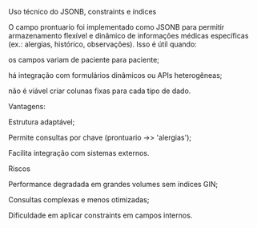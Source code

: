 Uso técnico do JSONB, constraints e índices

O campo prontuario foi implementado como JSONB para permitir armazenamento flexível e dinâmico de informações médicas específicas (ex.: alergias, histórico, observações).
Isso é útil quando:

os campos variam de paciente para paciente;

há integração com formulários dinâmicos ou APIs heterogêneas;

não é viável criar colunas fixas para cada tipo de dado.

 Vantagens:

Estrutura adaptável;

Permite consultas por chave (prontuario ->> 'alergias');

Facilita integração com sistemas externos.

Riscos 

Performance degradada em grandes volumes sem índices GIN;


Consultas complexas e menos otimizadas;

Dificuldade em aplicar constraints em campos internos.
